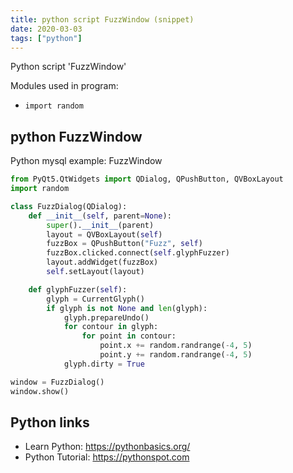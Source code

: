 ```yaml
---
title: python script FuzzWindow (snippet)
date: 2020-03-03
tags: ["python"]
---
```

Python script 'FuzzWindow'


Modules used in program: 
* `import random`

## python FuzzWindow

Python mysql example: FuzzWindow

```python
from PyQt5.QtWidgets import QDialog, QPushButton, QVBoxLayout
import random

class FuzzDialog(QDialog):
    def __init__(self, parent=None):
        super().__init__(parent)
        layout = QVBoxLayout(self)
        fuzzBox = QPushButton("Fuzz", self)
        fuzzBox.clicked.connect(self.glyphFuzzer)
        layout.addWidget(fuzzBox)
        self.setLayout(layout)

    def glyphFuzzer(self):
        glyph = CurrentGlyph()
        if glyph is not None and len(glyph):
            glyph.prepareUndo()
            for contour in glyph:
                for point in contour:
                    point.x += random.randrange(-4, 5)
                    point.y += random.randrange(-4, 5)
            glyph.dirty = True

window = FuzzDialog()
window.show()

```

## Python links

- Learn Python: https://pythonbasics.org/
- Python Tutorial: https://pythonspot.com
